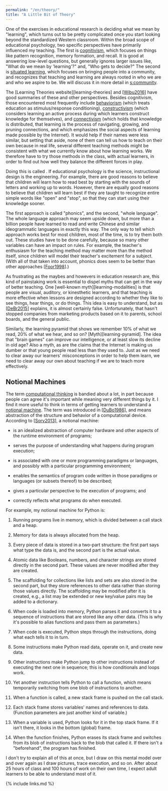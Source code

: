 ```yaml
---
permalink: "/en/theory/"
title: "A Little Bit of Theory"
---
```


One of the exercises in educational research is deciding what we mean
by "learning", which turns out to be pretty complicated once you start
looking beyond the standardized Western classroom. Within the broad
scope of educational psychology, two specific perspectives have
primarily influenced my teaching. The first is
[cognitivism](#g:cognitivism), which focuses on things like pattern
recognition, memory formation, and recall. It is good at answering
low-level questions, but generally ignores larger issues like, "What
do we mean by 'learning'?" and, "Who gets to decide?" The second is
[situated learning](#g:situated-learning), which focuses on bringing
people into a community, and recognizes that teaching and learning are
always rooted in who we are and who we aspire to be. We will discuss
it in more detail in [s:community](#CHAPTER).

The [Learning Theories website][learning-theories] and
[[Wibu2016](#CITE)] have good summaries of these and other
perspectives.  Besides cognitivism, those encountered most frequently
include [behaviorism](#g:behaviorism) (which treats education as
stimulus/response conditioning), [constructivism](#g:constructivism)
(which considers learning an active process during which learners
construct knowledge for themselves), and
[connectivism](#g:connectivism) (which holds that knowledge is
distributed, that learning is the process of navigating, growing, and
pruning connections, and which emphasizes the social aspects of
learning made possible by the Internet). It would help if their names
were less similar, but setting that aside, none of them can tell us
how to teach on their own because in real life, several different
teaching methods might be consistent with what we currently know about
how learning works. We therefore have to try those methods in the
class, with actual learners, in order to find out how well they
balance the different forces in play.

Doing this is called . If educational psychology is the science,
instructional design is the engineering. For example, there are good
reasons to believe that children will learn how to read best by starting
with the sounds of letters and working up to words. However, there are
equally good reasons to believe that children will learn best if they
are taught to recognize entire simple words like "open" and "stop", so
that they can start using their knowledge sooner.

The first approach is called "phonics", and the second, "whole
language". The whole language approach may seem upside down, but more
than a billion people have learned to read and write Chinese and similar
ideogrammatic languages in exactly this way. The only way to tell which
approach works best for most children, most of the time, is to try them
both out. These studies have to be done carefully, because so many other
variables can have an impact on rules. For example, the teacher's
enthusiasm for the teaching method may matter more than the method
itself, since children will model their teacher's excitement for a
subject. (With all of that taken into account, phonics does seem to be
better than other approaches [[Foor1998](#CITE)].)

As frustrating as the maybes and howevers in education research are,
this kind of painstaking work is essential to dispel myths that can
get in the way of better teaching. One [well-known
myth][learning-modalities] is that people are visual, auditory, or
kinesthetic learners, and that teaching is more effective when lessons
are designed according to whether they like to see things, hear
things, or do things. This idea is easy to understand, but as
[[DeBr2015](#CITE)] explains, it is almost certainly
false. Unfortunately, that hasn't stopped companies from marketing
products based on it to parents, school boards, and the general
public.

Similarly, the learning pyramid that shows we remember 10% of what we
read, 20% of what we hear, and so on?  [Myth][learning-pyramid].  The
idea that "brain games" can improve our intelligence, or at least slow
its decline in old age? Also a myth, as are the claims that the
Internet is making us dumber or that young people read less than they
used to. Just as we need to clear away our learners' misconceptions in
order to help them learn, we need to clear away our own about teaching
if we are to teach more effectively.

## Notional Machines

The term [computational thinking](#g:computational-thinking) is
bandied about a lot, in part because people can agree it's important
while meaning very different things by it. I find it more useful to
think in terms of getting learners to understand a [notional
machine](#g:notional-machine). The term was introduced in
[[DuBo1986](#CITE)], and means abstraction of the structure and
behavior of a computational device. According to [[Sorv2013](#CITE)],
a notional machine:

- is an idealized abstraction of computer hardware and other aspects
  of the runtime environment of programs;

- serves the purpose of understanding what happens during program
  execution;

- is associated with one or more programming paradigms or languages,
  and possibly with a particular programming environment;

- enables the semantics of program code written in those paradigms or
  languages (or subsets thereof) to be described;

- gives a particular perspective to the execution of programs; and

- correctly reflects what programs do when executed.

For example, my notional machine for Python is:

1. Running programs live in memory, which is divided between a call
   stack and a heap.

1. Memory for data is always allocated from the heap.

1. Every piece of data is stored in a two-part structure: the first
   part says what type the data is, and the second part is the actual
   value.

1. Atomic data like Booleans, numbers, and character strings are stored
   directly in the second part. These values are never modified after
   they are created.

1. The scaffolding for collections like lists and sets are also stored
   in the second part, but they store references to other data rather
   than storing those values directly. The scaffolding may be modified
   after it is created, e.g., a list may be extended or new key/value
   pairs may be added to a dictionary.

1. When code is loaded into memory, Python parses it and converts it to
   a sequence of instructions that are stored like any other data.
   (This is why it's possible to alias functions and pass them as
   parameters.)

1. When code is executed, Python steps through the instructions, doing
   what each tells it to in turn.

1. Some instructions make Python read data, operate on it, and create
   new data.

1. Other instructions make Python jump to other instructions instead of
   executing the next one in sequence; this is how conditionals and
   loops work.

1. Yet another instruction tells Python to call a function, which means
   temporarily switching from one blob of instructions to another.

1. When a function is called, a new stack frame is pushed on the call
   stack.

1. Each stack frame stores variables' names and references to data.
   (Function parameters are just another kind of variable.)

1. When a variable is used, Python looks for it in the top stack frame.
   If it isn't there, it looks in the bottom (global) frame.

1. When the function finishes, Python erases its stack frame and
   switches from its blob of instructions back to the blob that called
   it. If there isn't a "beforehand", the program has finished.

I don't try to explain all of this at once, but I draw on this mental
model over and over again as I draw pictures, trace execution, and so
on. After about 25 hours of class and 100 hours of work on their own
time, I expect adult learners to be able to understand most of it.

{% include links.md %}

